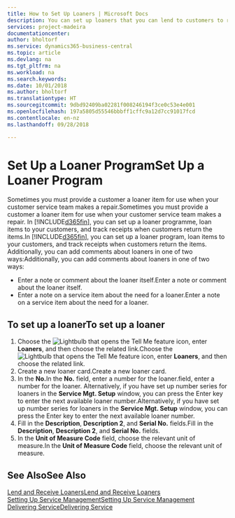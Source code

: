 ```yaml
---
title: How to Set Up Loaners | Microsoft Docs
description: You can set up loaners that you can lend to customers to replace service items while they are in service.
services: project-madeira
documentationcenter: 
author: bholtorf
ms.service: dynamics365-business-central
ms.topic: article
ms.devlang: na
ms.tgt_pltfrm: na
ms.workload: na
ms.search.keywords: 
ms.date: 10/01/2018
ms.author: bholtorf
ms.translationtype: HT
ms.sourcegitcommit: 9dbd92409ba02281f008246194f3ce0c53e4e001
ms.openlocfilehash: 197a5805d55546bbbff1cffc9a12d7cc91017fcd
ms.contentlocale: en-nz
ms.lasthandoff: 09/28/2018

---
```

# <a name="set-up-a-loaner-program"></a><span data-ttu-id="ccf69-103">Set Up a Loaner Program</span><span class="sxs-lookup"><span data-stu-id="ccf69-103">Set Up a Loaner Program</span></span>
<span data-ttu-id="ccf69-104">Sometimes you must provide a customer a loaner item for use when your customer service team makes a repair.</span><span class="sxs-lookup"><span data-stu-id="ccf69-104">Sometimes you must provide a customer a loaner item for use when your customer service team makes a repair.</span></span> <span data-ttu-id="ccf69-105">In [!INCLUDE[d365fin](includes/d365fin_md.md)], you can set up a loaner programme, loan items to your customers, and track receipts when customers return the items.</span><span class="sxs-lookup"><span data-stu-id="ccf69-105">In [!INCLUDE[d365fin](includes/d365fin_md.md)], you can set up a loaner program, loan items to your customers, and track receipts when customers return the items.</span></span> <span data-ttu-id="ccf69-106">Additionally, you can add comments about loaners in one of two ways:</span><span class="sxs-lookup"><span data-stu-id="ccf69-106">Additionally, you can add comments about loaners in one of two ways:</span></span>  
  
* <span data-ttu-id="ccf69-107">Enter a note or comment about the loaner itself.</span><span class="sxs-lookup"><span data-stu-id="ccf69-107">Enter a note or comment about the loaner itself.</span></span>  
* <span data-ttu-id="ccf69-108">Enter a note on a service item about the need for a loaner.</span><span class="sxs-lookup"><span data-stu-id="ccf69-108">Enter a note on a service item about the need for a loaner.</span></span>  

## <a name="to-set-up-a-loaner"></a><span data-ttu-id="ccf69-109">To set up a loaner</span><span class="sxs-lookup"><span data-stu-id="ccf69-109">To set up a loaner</span></span>  
1. <span data-ttu-id="ccf69-110">Choose the ![Lightbulb that opens the Tell Me feature](media/ui-search/search_small.png "Tell me what you want to do") icon, enter **Loaners**, and then choose the related link.</span><span class="sxs-lookup"><span data-stu-id="ccf69-110">Choose the ![Lightbulb that opens the Tell Me feature](media/ui-search/search_small.png "Tell me what you want to do") icon, enter **Loaners**, and then choose the related link.</span></span>  
2. <span data-ttu-id="ccf69-111">Create a new loaner card.</span><span class="sxs-lookup"><span data-stu-id="ccf69-111">Create a new loaner card.</span></span> 
3. <span data-ttu-id="ccf69-112">In the **No.**</span><span class="sxs-lookup"><span data-stu-id="ccf69-112">In the **No.**</span></span> <span data-ttu-id="ccf69-113">field, enter a number for the loaner.</span><span class="sxs-lookup"><span data-stu-id="ccf69-113">field, enter a number for the loaner.</span></span> <span data-ttu-id="ccf69-114">Alternatively, if you have set up number series for loaners in the **Service Mgt. Setup** window, you can press the Enter key to enter the next available loaner number.</span><span class="sxs-lookup"><span data-stu-id="ccf69-114">Alternatively, if you have set up number series for loaners in the **Service Mgt. Setup** window, you can press the Enter key to enter the next available loaner number.</span></span>  
4. <span data-ttu-id="ccf69-115">Fill in the **Description**, **Description 2**, and **Serial No.** fields.</span><span class="sxs-lookup"><span data-stu-id="ccf69-115">Fill in the **Description**, **Description 2**, and **Serial No.** fields.</span></span>  
5. <span data-ttu-id="ccf69-116">In the **Unit of Measure Code** field, choose the relevant unit of measure.</span><span class="sxs-lookup"><span data-stu-id="ccf69-116">In the **Unit of Measure Code** field, choose the relevant unit of measure.</span></span>  
  
## <a name="see-also"></a><span data-ttu-id="ccf69-117">See Also</span><span class="sxs-lookup"><span data-stu-id="ccf69-117">See Also</span></span>
[<span data-ttu-id="ccf69-118">Lend and Receive Loaners</span><span class="sxs-lookup"><span data-stu-id="ccf69-118">Lend and Receive Loaners</span></span>](service-how-to-lend-receive-loaners.md)  
[<span data-ttu-id="ccf69-119">Setting Up Service Management</span><span class="sxs-lookup"><span data-stu-id="ccf69-119">Setting Up Service Management</span></span>](service-setup-service.md)  
[<span data-ttu-id="ccf69-120">Delivering Service</span><span class="sxs-lookup"><span data-stu-id="ccf69-120">Delivering Service</span></span>](service-deliver-service.md)  



